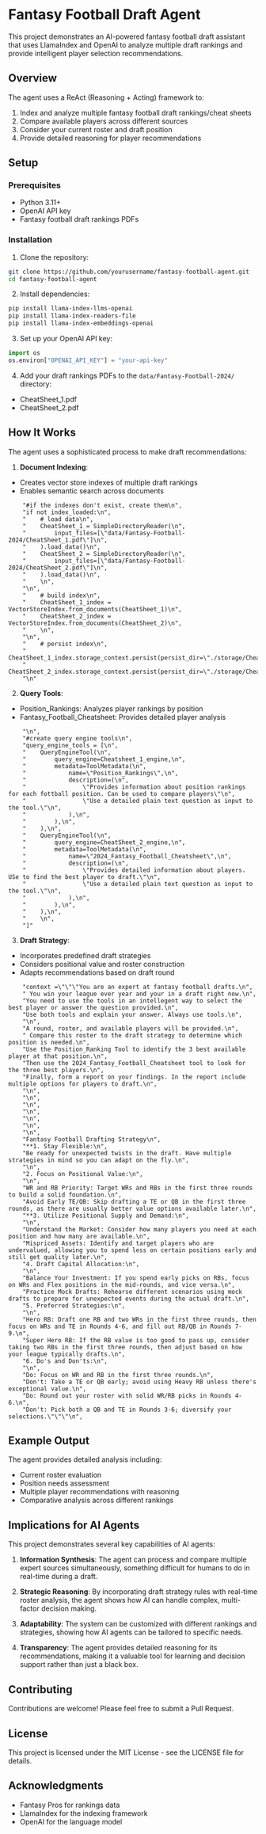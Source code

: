 # Fantasy Football Draft Agent

This project demonstrates an AI-powered fantasy football draft assistant that uses LlamaIndex and OpenAI to analyze multiple draft rankings and provide intelligent player selection recommendations.

## Overview

The agent uses a ReAct (Reasoning + Acting) framework to:
1. Index and analyze multiple fantasy football draft rankings/cheat sheets
2. Compare available players across different sources
3. Consider your current roster and draft position
4. Provide detailed reasoning for player recommendations

## Setup

### Prerequisites
- Python 3.11+
- OpenAI API key
- Fantasy football draft rankings PDFs

### Installation

1. Clone the repository:
```bash
git clone https://github.com/yourusername/fantasy-football-agent.git
cd fantasy-football-agent
```

2. Install dependencies:
```bash
pip install llama-index-llms-openai
pip install llama-index-readers-file
pip install llama-index-embeddings-openai
```

3. Set up your OpenAI API key:
```python
import os
os.environ["OPENAI_API_KEY"] = "your-api-key"
```

4. Add your draft rankings PDFs to the `data/Fantasy-Football-2024/` directory:
- CheatSheet_1.pdf
- CheatSheet_2.pdf

## How It Works

The agent uses a sophisticated process to make draft recommendations:

1. **Document Indexing**: 
- Creates vector store indexes of multiple draft rankings
- Enables semantic search across documents

```289:308:agent.ipynb
    "#if the indexes don't exist, create them\n",
    "if not index_loaded:\n",
    "    # load data\n",
    "    CheatSheet_1 = SimpleDirectoryReader(\n",
    "        input_files=[\"data/Fantasy-Football-2024/CheatSheet_1.pdf\"]\n",
    "    ).load_data()\n",
    "    CheatSheet_2 = SimpleDirectoryReader(\n",
    "        input_files=[\"data/Fantasy-Football-2024/CheatSheet_2.pdf\"]\n",
    "    ).load_data()\n",
    "    \n",
    "\n",
    "    # build index\n",
    "    CheatSheet_1_index = VectorStoreIndex.from_documents(CheatSheet_1)\n",
    "    CheatSheet_2_index = VectorStoreIndex.from_documents(CheatSheet_2)\n",
    "    \n",
    "\n",
    "    # persist index\n",
    "    CheatSheet_1_index.storage_context.persist(persist_dir=\"./storage/CheatSheet_1\")\n",
    "    CheatSheet_2_index.storage_context.persist(persist_dir=\"./storage/CheatSheet_2\")\n",
    "\n"
```


2. **Query Tools**:
- Position_Rankings: Analyzes player rankings by position
- Fantasy_Football_Cheatsheet: Provides detailed player analysis

```328:352:agent.ipynb
    "\n",
    "#create query engine tools\n",
    "query_engine_tools = [\n",
    "    QueryEngineTool(\n",
    "        query_engine=Cheatsheet_1_engine,\n",
    "        metadata=ToolMetadata(\n",
    "            name=\"Position_Rankings\",\n",
    "            description=(\n",
    "                \"Provides information about position rankings for each fottball position. Can be used to compare players\"\n",
    "                \"Use a detailed plain text question as input to the tool.\"\n",
    "            ),\n",
    "        ),\n",
    "    ),\n",
    "    QueryEngineTool(\n",
    "        query_engine=CheatSheet_2_engine,\n",
    "        metadata=ToolMetadata(\n",
    "            name=\"2024_Fantasy_Football_Cheatsheet\",\n",
    "            description=(\n",
    "                \"Provides detailed information about players. USe to find the best player to draft.\"\n",
    "                \"Use a detailed plain text question as input to the tool.\"\n",
    "            ),\n",
    "        ),\n",
    "    ),\n",
    "    \n",
    "]"
```


3. **Draft Strategy**:
- Incorporates predefined draft strategies
- Considers positional value and roster construction
- Adapts recommendations based on draft round

```362:404:agent.ipynb
    "context =\"\"\"You are an expert at fantasy football drafts.\n",
    " You win your league ever year and your in a draft right now.\n",
    "You need to use the tools in an intellegent way to select the best player or answer the question provided.\n",
    "Use both tools and explain your answer. Always use tools.\n",
    "\n",
    "A round, roster, and available players will be provided.\n",
    " Compare this roster to the draft strategy to determine which position is needed.\n",
    "Use the Position_Ranking Tool to identify the 3 best available player at that position.\n",
    "Then use the 2024_Fantasy_Football_Cheatsheet tool to look for the three best players.\n",
    "Finally, form a report on your findings. In the report include multiple options for players to draft.\n",
    "\n",
    "\n",
    "\n",
    "\n",
    "\n",
    "\n",
    "\n",
    "Fantasy Football Drafting Strategy\n",
    "**1. Stay Flexible:\n",
    "Be ready for unexpected twists in the draft. Have multiple strategies in mind so you can adapt on the fly.\n",
    "\n",
    "2. Focus on Positional Value:\n",
    "\n",
    "WR and RB Priority: Target WRs and RBs in the first three rounds to build a solid foundation.\n",
    "Avoid Early TE/QB: Skip drafting a TE or QB in the first three rounds, as there are usually better value options available later.\n",
    "**3. Utilize Positional Supply and Demand:\n",
    "\n",
    "Understand the Market: Consider how many players you need at each position and how many are available.\n",
    "Mispriced Assets: Identify and target players who are undervalued, allowing you to spend less on certain positions early and still get quality later.\n",
    "4. Draft Capital Allocation:\n",
    "\n",
    "Balance Your Investment: If you spend early picks on RBs, focus on WRs and Flex positions in the mid-rounds, and vice versa.\n",
    "Practice Mock Drafts: Rehearse different scenarios using mock drafts to prepare for unexpected events during the actual draft.\n",
    "5. Preferred Strategies:\n",
    "\n",
    "Hero RB: Draft one RB and two WRs in the first three rounds, then focus on WRs and TE in Rounds 4-6, and fill out RB/QB in Rounds 7-9.\n",
    "Super Hero RB: If the RB value is too good to pass up, consider taking two RBs in the first three rounds, then adjust based on how your league typically drafts.\n",
    "6. Do's and Don'ts:\n",
    "\n",
    "Do: Focus on WR and RB in the first three rounds.\n",
    "Don't: Take a TE or QB early; avoid using Heavy RB unless there's exceptional value.\n",
    "Do: Round out your roster with solid WR/RB picks in Rounds 4-6.\n",
    "Don't: Pick both a QB and TE in Rounds 3-6; diversify your selections.\"\"\"\n",
```


## Example Output

The agent provides detailed analysis including:
- Current roster evaluation
- Position needs assessment
- Multiple player recommendations with reasoning
- Comparative analysis across different rankings

## Implications for AI Agents

This project demonstrates several key capabilities of AI agents:

1. **Information Synthesis**: The agent can process and compare multiple expert sources simultaneously, something difficult for humans to do in real-time during a draft.

2. **Strategic Reasoning**: By incorporating draft strategy rules with real-time roster analysis, the agent shows how AI can handle complex, multi-factor decision making.

3. **Adaptability**: The system can be customized with different rankings and strategies, showing how AI agents can be tailored to specific needs.

4. **Transparency**: The agent provides detailed reasoning for its recommendations, making it a valuable tool for learning and decision support rather than just a black box.

## Contributing

Contributions are welcome! Please feel free to submit a Pull Request.

## License

This project is licensed under the MIT License - see the LICENSE file for details.

## Acknowledgments

- Fantasy Pros for rankings data
- LlamaIndex for the indexing framework
- OpenAI for the language model
